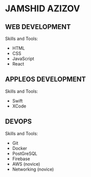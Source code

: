 # JAMSHID AZIZOV

## WEB DEVELOPMENT

Skills and Tools:
- HTML
- CSS
- JavaScript
- React

## APPLEOS DEVELOPMENT

Skills and Tools:
- Swift
- XCode

## DEVOPS

Skills and Tools:
- Git
- Docker
- PostGreSQL
- Firebase
- AWS (novice)
- Networking (novice)

